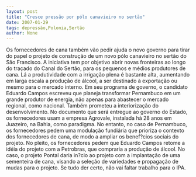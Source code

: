 ```yaml
---
layout: post
title: "Cresce pressão por pólo canavieiro no sertão"
date: 2007-01-29
tags: depressão,Polonia,Sertão
author: None
---
```


Os fornecedores de cana também vão pedir ajuda o novo governo para tirar do papel o projeto de construção de um novo pólo canavieiro no sertão do São Francisco.
A iniciativa tem por objetivo abrir novas fronteiras ao longo do traçado do Canal do Sertão, para os pequenos e médios produtores de cana.
Lá a produtividade com a irrigação plena é bastante alta, aumentando em larga escala a produção de álcool, a ser destinado à exportação ou mesmo para o mercado interno.
Em seu programa de governo, o candidato Eduardo Campos escreveu que planeja transformar Pernambuco em um grande produtor de energia, não apenas para abastecer o mercado regional, como nacional. Também prometeu a interiorização do desenvolvimento.
No documento que será entregue ao governo do Estado, os fornecedores usam a empresa Agrovale, instalada há 28 anos em Juazeiro, na Bahia, como paradigma.
No entanto, no caso de Pernambuco, os fornecedores pedem uma modulação fundiária que prioriza o contexto dos fornecedores de cana, de modo a ampliar os benef?cios sociais do projeto.
No pleito, os fornecedores pedem que Eduardo Campos retome a idéia do projeto com a Petrobras, que compraria a produção de álcool.
No caso, o projeto Pontal daria in?cio ao projeto com a implantação de uma sementeira de cana, visando a seleção de variedades e propagação de mudas para o projeto. Se tudo der certo, não vai faltar trabalho para o IPA.  